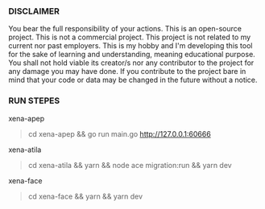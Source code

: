 ### DISCLAIMER ###

You bear the full responsibility of your actions.
This is an open-source project. This is not a commercial project.
This project is not related to my current nor past employers.
This is my hobby and I'm developing this tool for the sake of learning and understanding, meaning educational purpose. You shall not hold viable its creator/s nor any contributor to the project for any damage you may have done. If you contribute to the project bare in mind that your code or data may be changed in the future without a notice.

### RUN STEPES ###

xena-apep
> cd xena-apep
> && go run main.go http://127.0.0.1:60666

xena-atila
> cd xena-atila
> && yarn
> && node ace migration:run
> && yarn dev

xena-face
> cd xena-face
> && yarn
> && yarn dev